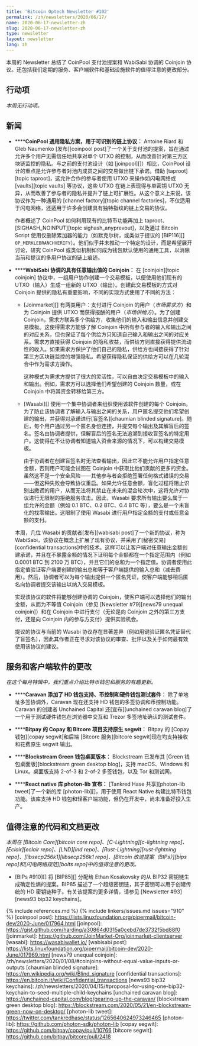 ```yaml
---
title: 'Bitcoin Optech Newsletter #102'
permalink: /zh/newsletters/2020/06/17/
name: 2020-06-17-newsletter-zh
slug: 2020-06-17-newsletter-zh
type: newsletter
layout: newsletter
lang: zh
---
```

本周的 Newsletter 总结了 CoinPool 支付池提案和 WabiSabi 协调的 Coinjoin 协议。还包括我们定期的服务、客户端软件和基础设施软件的值得注意的更改部分。

## 行动项

*本周无行动项。*

## 新闻

- **<!--check-hardware-wallet-compatibility-->****CoinPool 通用隐私方案，用于可识别的链上协议：** Antoine Riard 和 Gleb Naumenko [发布][coinpool post]了一个关于支付池的提案，旨在通过允许多个用户无需信任地共享对单个 UTXO 的控制，从而改善针对第三方区块链监控的隐私。与之前的支付池设计（如 [joinpool][]）相比，CoinPool 设计的重点是允许参与者对池内成员之间的交易做出链下承诺。借助 [taproot][topic taproot]，这允许合作的参与者使用 UTXO 来操作如闪电网络或 [vaults][topic vaults] 等协议，这些 UTXO 在链上表现得与单密钥 UTXO 无异，从而改善了参与者的隐私并提升了链上可扩展性。从这个意义上来说，该协议作为一种通用的 [channel factory][topic channel factories]，不仅适用于闪电网络，还适用于许多会创建具有独特指纹的链上交易的协议。

  作者概述了 CoinPool 如何利用现有的比特币功能再加上 taproot、[SIGHASH_NOINPUT][topic sighash_anyprevout]，以及通过 Bitcoin Script 使用仅删除累加器的能力（如默克尔树，或类似于提议的 [BIP116][] `OP_MERKLEBRANCHVERIFY`）。他们似乎并未推动一个特定的设计，而是希望展开讨论，研究 CoinPool 或类似机制如何成为钱包默认使用的通用工具，以消除当前和提议的多用户协议的链上痕迹。

- **<!--check-hardware-wallet-compatibility-->****WabiSabi 协调的具有任意输出值的 Coinjoin：** 在 [coinjoin][topic coinjoin] 协议中，一组用户协作创建一个交易模板，以便使用他们现有的 UTXO（输入）生成一组新的 UTXO（输出）。创建此交易模板的方式对 Coinjoin 提供的隐私有重要影响，不同的实现方式使用了不同的方法：

  <p><!-- Taker creates tx template, see discussion between harding and waxwing: http://gnusha.org/joinmarket/2020-06-14.log --></p>

  - [Joinmarket][] 有两类用户：支付进行 Coinjoin 的用户（*市场需求方*）和为 Coinjoin 提供 UTXO 而获得报酬的用户（*市场供给方*）。为了创建 Coinjoin，需求方联系多个供给方，收集他们的输入和输出信息并创建交易模板。这使得需求方能够了解 Coinjoin 中所有参与者的输入和输出之间的对应关系，但也保证了每个供给方只知道自己输入和输出之间的对应关系。需求方直接获得 Coinjoin 的隐私收益，而供给方则直接获得提供流动性的收入。如果需求方保护了他们自己的隐私，供给方也间接获得了针对第三方区块链监控的增强隐私。希望获得隐私保证的供给方可以在几轮混合中作为需求方操作。

    <p><!-- Quotes from joinmarket README.md:
      - "Ability to spend directly, or with coinjoin"
      - "Can specify exact amount of coinjoin (figures from 0.01 to 30.0 btc"
    --></p>

    这种模式为需求方提供了很大的灵活性，可以自由决定交易模板中的输入和输出。例如，需求方可以选择他们希望创建的 Coinjoin 数量，或在 Coinjoin 中将其资金转移给第三方。

  - [Wasabi][] 使用一个集中协调者来组织使用该软件创建的每个 Coinjoin。为了防止该协调者了解输入与输出之间的关系，用户匿名提交他们希望创建的输出，并获得对承诺进行[盲签名][chaumian blinded signature]。随后，每个用户通过另一个匿名身份连接，并提交每个输出及其解盲后的签名。签名由协调者提供，但解盲后的签名无法追溯到接收盲签名的特定用户。这使得在不让协调者知道输入资金来源的情况下，可以构建交易模板。

    由于协调者在创建盲签名时无法查看输出，因此它不能允许用户指定任意金额，否则用户可能会试图在 Coinjoin 中获取比他们贡献的更多的资金。虽然这不是一个安全风险——其他参与者会拒绝签署任何格式错误的交易——但这种失败会导致协议重启。如果允许任意金额，盲化过程将阻止识别出撒谎的用户，从而无法将其禁止在未来的混合轮次中，这将允许对协议进行无限制的拒绝服务攻击。因此，Wasabi 要求所有输出要么属于一组允许的金额（例如 0.1 BTC、0.2 BTC、0.4 BTC 等），要么是一个未盲化的找零输出。这限制了使用 Wasabi 进行用户指定金额的支付或任意金额的支付。

  本周，几位 Wasabi 的贡献者[发布][wabisabi post]了一个新的协议，称为 WabiSabi，该协议在概念上扩展了现有协议，并采用了[秘密交易][confidential transactions]中的技术。这样可以让客户端对任意输出金额创建承诺，并且在不暴露金额的情况下证明每个金额都在一个指定范围内（例如 0.0001 BTC 到 2100 万 BTC），并且它们的总和为一个指定值。协调者使用此指定值验证客户端要创建的输出总和等于客户端提供的输入总和（减去费用）。然后，协调者可以为每个输出提供一个匿名凭证，使客户端能够稍后匿名向协调者提交该输出以纳入交易模板。

  实现该协议的软件将能够创建协调的 Coinjoin，使客户端可以选择他们的输出金额，从而为不等值 Coinjoin（参见 [Newsletter #79][news79 unequal coinjoin]）和在 Coinjoin 中进行支付（无论是向 Coinjoin 之外的第三方支付，还是向 Coinjoin 内的参与方支付）提供实验机会。

  提议的协议与当前的 Wasabi 协议存在显著差异（例如用键验证匿名凭证替代了盲签名），因此其作者正在寻求对该协议的审查、批评以及关于如何最有效使用该协议的建议。

## 服务和客户端软件的更改

*在这个每月特辑中，我们重点介绍比特币钱包和服务的有趣更新。*

- **<!--caravan-adds-hd-wallet-support-coin-control-and-hardware-wallet-test-suite-->****Caravan 添加了 HD 钱包支持、币控制和硬件钱包测试套件：** 除了单地址多签协调外，Caravan 现在还支持 HD 钱包的多签协调和币控制功能。Caravan 的创建者 Unchained Capital 还[宣布][unchained caravan blog]了一个用于测试硬件钱包在浏览器中交互和 Trezor 多签地址确认的测试套件。

- **<!--bitpay-s-copay-and-bitcore-projects-support-native-segwit-->****Bitpay 的 Copay 和 Bitcore 项目支持原生 segwit：** Bitpay 的 [Copay 钱包][copay segwit]和后端 [Bitcore 服务][bitcore segwit]现在均支持接收和花费原生 segwit 输出。

- **<!--desktop-version-of-blockstream-green-wallet-->****Blockstream Green 钱包桌面版本：** Blockstream 已发布其 [Green 钱包桌面版][blockstream green desktop blog]，支持 macOS、Windows 和 Linux。桌面版支持 2-of-3 和 2-of-2 多签钱包，以及 Tor 和测试网。

- **<!--react-native-library-photon-lib-announced-->****React native 库 photon-lib 宣布：** [Tankred Hase 共享][photon-lib tweet]了一个新的库 [photon-lib][]，用于使用 React Native 构建比特币钱包功能。该库支持 HD 钱包和轻客户端功能，但仍在开发中，尚未准备好投入生产。

## 值得注意的代码和文档更改

*本周在 [Bitcoin Core][bitcoin core repo]、[C-Lightning][c-lightning repo]、[Eclair][eclair repo]、[LND][lnd repo]、[Rust-Lightning][rust-lightning repo]、[libsecp256k1][libsecp256k1 repo]、[Bitcoin 改进提案（BIPs）][bips repo]和[闪电网络规范][bolts repo]中的值得注意的更改。*

- [BIPs #910][] 将 [BIP85][] 分配给 Ethan Kosakovsky 的从 BIP32 密钥链生成确定性熵的提案。BIP85 描述了一个超级密钥链，其子密钥可以用于创建传统的 HD 密钥链种子。有关该提案的更多详情，请参见 [Newsletter #93][news93 bip32 keychains]。

{% include references.md %}
{% include linkers/issues.md issues="910" %}
[coinpool post]: https://lists.linuxfoundation.org/pipermail/bitcoin-dev/2020-June/017964.html
[joinpool]: https://gist.github.com/harding/a30864d0315a0cebd7de3732f5bd88f0
[joinmarket]: https://github.com/JoinMarket-Org/joinmarket-clientserver
[wasabi]: https://wasabiwallet.io/
[wabisabi post]: https://lists.linuxfoundation.org/pipermail/bitcoin-dev/2020-June/017969.html
[news79 unequal coinjoin]: /zh/newsletters/2020/01/08/#coinjoins-without-equal-value-inputs-or-outputs
[chaumian blinded signature]: https://en.wikipedia.org/wiki/Blind_signature
[confidential transactions]: https://en.bitcoin.it/wiki/Confidential_transactions
[news93 bip32 keychains]: /zh/newsletters/2020/04/15/#proposal-for-using-one-bip32-keychain-to-seed-multiple-child-keychains
[unchained caravan blog]: https://unchained-capital.com/blog/gearing-up-the-caravan/
[blockstream green desktop blog]: https://blockstream.com/2020/05/21/en-blockstream-green-now-on-desktop/
[photon-lib tweet]: https://twitter.com/tankredhase/status/1265640624973246465
[photon-lib]: https://github.com/photon-sdk/photon-lib
[copay segwit]: https://github.com/bitpay/copay/pull/10766
[bitcore segwit]: https://github.com/bitpay/bitcore/pull/2418
